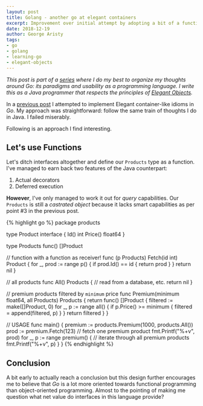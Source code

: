 ```yaml
---
layout: post
title: Golang - another go at elegant containers
excerpt: Improvement over initial attempt by adopting a bit of a functional programming paradigm.
date: 2018-12-19
author: George Aristy
tags:
- go
- golang
- learning-go
- elegant-objects
---
```


*This post is part of a [series](https://llorllale.github.io/tags/#learning-go) where I do my best to organize my thoughts around Go: its paradigms and usability as a programming language. I write this as a Java programmer that respects the principles of [Elegant Objects](https://www.elegantobjects.org/).*

In a [previous post](/posts/golang-elegant-containers) I attempted to implement Elegant container-like idioms in *Go*. My approach was straightforward: follow the same train of thoughts I do in Java. I failed miserably.

Following is an approach I find interesting.

## Let's use Functions

Let's ditch interfaces altogether and define our `Products` type as a function. I've managed to earn back two features of the Java counterpart:

1. Actual decorators
2. Deferred execution

**However**, I've only managed to work it out for *query* capabilities. Our `Products` is still a *castrated object* because it lacks smart capabilities as per point #3 in the previous post.

{% highlight go %}
package products

type Product interface {
	Id() int
	Price() float64
}

type Products func() []Product

// function with a function as receiver!
func (p Products) Fetch(id int) Product {
	for _, prod := range p() {
		if prod.Id() == id {
			return prod
		}
	}
	return nil
}

// all products
func All() Products {
	// read from a database, etc.
	return nil
}

// premium products filtered by `minimum` price
func Premium(minimum float64, all Products) Products {
	return func() []Product {
		filtered := make([]Product, 0)
		for _, p := range all() {
			if p.Price() >= minimum {
				filtered = append(filtered, p)
			}
		}
		return filtered
	}
}

// USAGE
func main() {
	premium := products.Premium(1000, products.All())
	prod := premium.Fetch(123) // fetch one premium product
	fmt.Printf("%+v", prod)
	for _, p := range premium() { // iterate through all premium products
		fmt.Printf("%+v", p)
	}
}
{% endhighlight %}

## Conclusion

A bit early to actually reach a conclusion but this design further encourages me to believe that *Go* is a lot more oriented towards functional programming than object-oriented programming. Almost to the pointing of making me question what net value do interfaces in this language provide?
